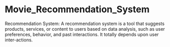 # Movie_Recommendation_System
Recommendation System: A recommendation system is a tool that suggests products, services, or content to users based on data analysis, such as user preferences, behavior, and past interactions.
It totally depends upon user inter-actions.
